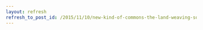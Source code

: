 ```yaml
---
layout: refresh
refresh_to_post_id: /2015/11/10/new-kind-of-commons-the-land-weaving-society
---
```

